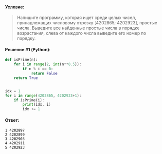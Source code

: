 #### Условие:

> Напишите программу, которая ищет среди целых чисел, принадлежащих числовому отрезку [4202865; 4202923], простые числа. Выведите все найденные простые числа в порядке возрастания, слева от каждого числа выведите его номер по порядку.

#### Решение #1 (Python):
```python
def isPrime(n):
    for i in range(2, int(n**0.5)):
        if n % i == 0:
            return False
    return True


idx = 1
for i in range(4202865, 4202923+1):
    if isPrime(i):
        print(idx, i)
        idx += 1
```

#### Ответ: 
```
1 4202897
2 4202899
3 4202903
4 4202911
5 4202923
```
